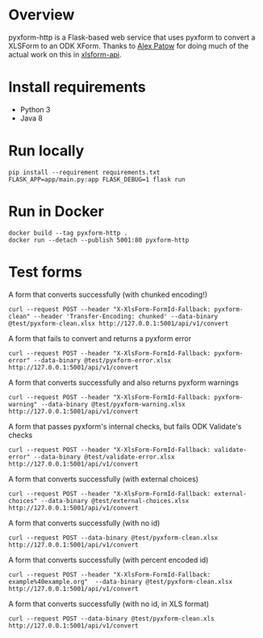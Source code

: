 # Overview
pyxform-http is a Flask-based web service that uses pyxform to convert a XLSForm to an ODK XForm. Thanks to [Alex Patow](https://www.alexpatow.com) for doing much of the actual work on this in [xlsform-api](https://github.com/alexpatow).

# Install requirements
* Python 3
* Java 8

# Run locally
```
pip install --requirement requirements.txt
FLASK_APP=app/main.py:app FLASK_DEBUG=1 flask run
```

# Run in Docker
```
docker build --tag pyxform-http .
docker run --detach --publish 5001:80 pyxform-http
```

# Test forms

A form that converts successfully (with chunked encoding!)
```
curl --request POST --header "X-XlsForm-FormId-Fallback: pyxform-clean" --header 'Transfer-Encoding: chunked' --data-binary @test/pyxform-clean.xlsx http://127.0.0.1:5001/api/v1/convert
```

A form that fails to convert and returns a pyxform error
```
curl --request POST --header "X-XlsForm-FormId-Fallback: pyxform-error" --data-binary @test/pyxform-error.xlsx http://127.0.0.1:5001/api/v1/convert
```

A form that converts successfully and also returns pyxform warnings
```
curl --request POST --header "X-XlsForm-FormId-Fallback: pyxform-warning" --data-binary @test/pyxform-warning.xlsx http://127.0.0.1:5001/api/v1/convert
```

A form that passes pyxform's internal checks, but fails ODK Validate's checks
```
curl --request POST --header "X-XlsForm-FormId-Fallback: validate-error" --data-binary @test/validate-error.xlsx http://127.0.0.1:5001/api/v1/convert
```

A form that converts successfully (with external choices)
```
curl --request POST --header "X-XlsForm-FormId-Fallback: external-choices" --data-binary @test/external-choices.xlsx http://127.0.0.1:5001/api/v1/convert
```

A form that converts successfully (with no id)
```
curl --request POST --data-binary @test/pyxform-clean.xlsx http://127.0.0.1:5001/api/v1/convert
```

A form that converts successfully (with percent encoded id)
```
curl --request POST --header "X-XlsForm-FormId-Fallback: example%40example.org"  --data-binary @test/pyxform-clean.xlsx http://127.0.0.1:5001/api/v1/convert
```

A form that converts successfully (with no id, in XLS format)
```
curl --request POST --data-binary @test/pyxform-clean.xls http://127.0.0.1:5001/api/v1/convert
```
